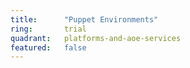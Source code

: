 ```yaml
---
title:      "Puppet Environments"
ring:       trial
quadrant:   platforms-and-aoe-services
featured:   false
---
```

